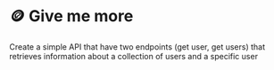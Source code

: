 # 🪙 Give me more
Create a simple API that have two endpoints (get user, get users) that retrieves information about a collection of users and a specific user